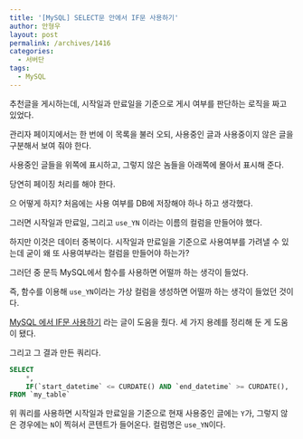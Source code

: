 ```yaml
---
title: '[MySQL] SELECT문 안에서 IF문 사용하기'
author: 안형우
layout: post
permalink: /archives/1416
categories:
  - 서버단
tags:
  - MySQL
---
```

추천글을 게시하는데, 시작일과 만료일을 기준으로 게시 여부를 판단하는 로직을 짜고 있었다.

관리자 페이지에서는 한 번에 이 목록을 불러 오되, 사용중인 글과 사용중이지 않은 글을 구분해서 보여 줘야 한다.

사용중인 글들을 위쪽에 표시하고, 그렇지 않은 놈들을 아래쪽에 몰아서 표시해 준다.

당연히 페이징 처리를 해야 한다.

으 어떻게 하지? 처음에는 사용 여부를 DB에 저장해야 하나 하고 생각했다.

그러면 시작일과 만료일, 그리고 `use_YN` 이라는 이름의 컬럼을 만들어야 했다.

하지만 이것은 데이터 중복이다. 시작일과 만료일을 기준으로 사용여부를 가려낼 수 있는데 굳이 왜 또 사용여부라는 컬럼을 만들어야 하는가?

그러던 중 문득 MySQL에서 함수를 사용하면 어떨까 하는 생각이 들었다.

즉, 함수를 이용해 `use_YN`이라는 가상 컬럼을 생성하면 어떨까 하는 생각이 들었던 것이다.

[MySQL 에서 IF문 사용하기][1] 라는 글이 도움을 줬다. 세 가지 용례를 정리해 둔 게 도움이 됐다.

그리고 그 결과 만든 쿼리다.

~~~ sql
SELECT 
    *, 
    IF(`start_datetime` <= CURDATE() AND `end_datetime` >= CURDATE(), 'Y', 'N') use_YN
FROM `my_table`
~~~

위 쿼리를 사용하면 시작일과 만료일을 기준으로 현재 사용중인 글에는 `Y`가, 그렇지 않은 경우에는 `N`이 찍혀서 콘텐트가 들어온다. 컬럼명은 `use_YN`이다.

[1]: http://www.webmadang.net/database/database.do?action=read&boardid=4003&page=1&seq=27